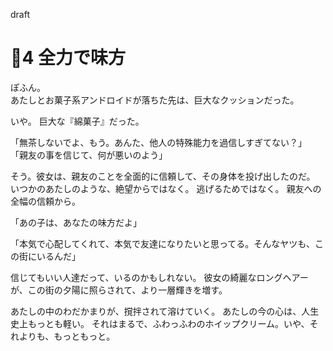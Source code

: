 draft
# 🍨4 全力で味方

ぽふん。  
あたしとお菓子系アンドロイドが落ちた先は、巨大なクッションだった。

いや。
巨大な『綿菓子』だった。

「無茶しないでよ、もう。あんた、他人の特殊能力を過信しすぎてない？」
「親友の事を信じて、何が悪いのよう」

そう。彼女は、親友のことを全面的に信頼して、その身体を投げ出したのだ。
いつかのあたしのような、絶望からではなく。
逃げるためではなく。
親友への全幅の信頼から。


「あの子は、あなたの味方だよ」


「本気で心配してくれて、本気で友達になりたいと思ってる。そんなヤツも、この街にいるんだ」

信じてもいい人達だって、いるのかもしれない。
彼女の綺麗なロングヘアーが、この街の夕陽に照らされて、より一層輝きを増す。

あたしの中のわだかまりが、撹拌されて溶けていく。
あたしの今の心は、人生史上もっとも軽い。
それはまるで、ふわっふわのホイップクリーム。いや、それよりも、もっともっと。
